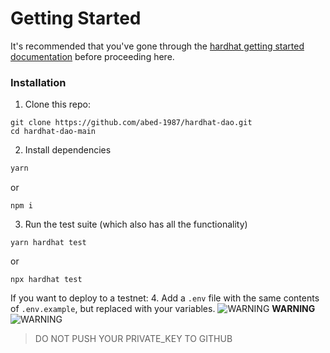 
# Getting Started 

It's recommended that you've gone through the [hardhat getting started documentation](https://hardhat.org/getting-started/) before proceeding here. 


### Installation

1. Clone this repo:
```
git clone https://github.com/abed-1987/hardhat-dao.git
cd hardhat-dao-main
```
2. Install dependencies
```sh
yarn
```

or 

```
npm i 
```

3. Run the test suite (which also has all the functionality)

```
yarn hardhat test
```
or
```
npx hardhat test
```

If you want to deploy to a testnet:
4. Add a `.env` file with the same contents of `.env.example`, but replaced with your variables.
![WARNING](https://via.placeholder.com/15/f03c15/000000?text=+) **WARNING** ![WARNING](https://via.placeholder.com/15/f03c15/000000?text=+)
> DO NOT PUSH YOUR PRIVATE_KEY TO GITHUB
